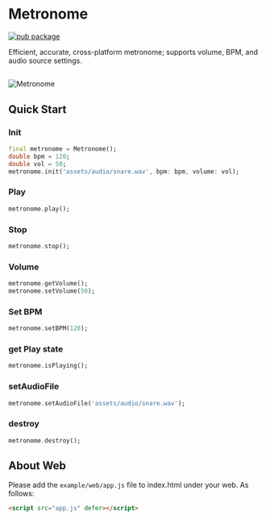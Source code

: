 # Metronome

[![pub package](https://img.shields.io/pub/v/metronome.svg)](https://pub.dev/packages/metronome)

Efficient, accurate, cross-platform metronome; supports volume, BPM, and audio source settings.
##

![Metronome](https://raw.githubusercontent.com/biner88/metronome/main/screenshot/home.png)

## Quick Start 

### Init

```dart
final metronome = Metronome();
double bpm = 120;
double vol = 50;
metronome.init('assets/audio/snare.wav', bpm: bpm, volume: vol);
```

### Play

```dart
metronome.play();
```

### Stop

```dart
metronome.stop();
```

### Volume

```dart
metronome.getVolume();
metronome.setVolume(50);
```

### Set BPM

```dart
metronome.setBPM(120); 
```

### get Play state

```dart
metronome.isPlaying();
```

### setAudioFile

```dart
metronome.setAudioFile('assets/audio/snare.wav');
```

### destroy

```dart
metronome.destroy();
```

## About Web

Please add the `example/web/app.js` file to index.html under your web. As follows:

```html
<script src="app.js" defer></script>
```
